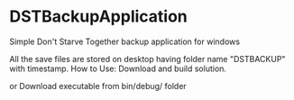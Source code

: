 # DSTBackupApplication
Simple Don't Starve Together backup application for windows

All the save files are stored on desktop having folder name "DSTBACKUP" with timestamp.
How to Use:
Download and build solution.

or
Download executable from bin/debug/ folder
